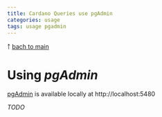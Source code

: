 ```yaml
---
title: Cardano Queries use pgAdmin
categories: usage
tags: usage pgadmin
---
```


￪ [bach to main](00_main.md)


# Using _pgAdmin_

[pgAdmin](http://localhost:5480) is available locally at http://localhost:5480

_TODO_